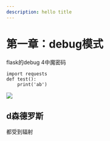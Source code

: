 ```yaml
---
description: hello title
---
```


# 第一章：debug模式

flask的debug 4中魔密码

```text
import requests
def test():
    print('ab')
```

![](.gitbook/assets/title.ico)

## d森德罗斯 

都受到辐射

